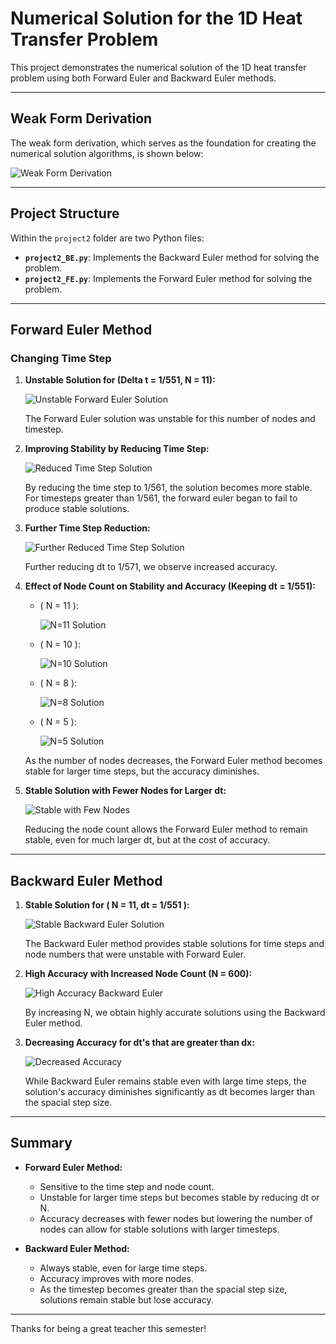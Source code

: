 # Numerical Solution for the 1D Heat Transfer Problem

This project demonstrates the numerical solution of the 1D heat transfer problem using both Forward Euler and Backward Euler methods. 

---

## Weak Form Derivation

The weak form derivation, which serves as the foundation for creating the numerical solution algorithms, is shown below:

![Weak Form Derivation](project2/Weak_Form_Derivation.jpg)

---

## Project Structure

Within the `project2` folder are two Python files:

- **`project2_BE.py`**: Implements the Backward Euler method for solving the problem.
- **`project2_FE.py`**: Implements the Forward Euler method for solving the problem.

---

## Forward Euler Method

### Changing Time Step

1. **Unstable Solution for (Delta t = 1/551, N = 11\):**

   ![Unstable Forward Euler Solution](project2/plots/FE_Solution_T=1.0_nt=551_N=11.png)

   The Forward Euler solution was unstable for this number of nodes and timestep.

2. **Improving Stability by Reducing Time Step:**

   ![Reduced Time Step Solution](project2/plots/FE_Solution_T=1.0_nt=561_N=11.png)

   By reducing the time step to 1/561, the solution becomes more stable. For timesteps greater than 1/561, the forward euler began to fail to produce stable solutions.

3. **Further Time Step Reduction:**

   ![Further Reduced Time Step Solution](project2/plots/FE_Solution_T=1.0_nt=571_N=11.png)

   Further reducing dt to 1/571, we observe increased accuracy.

4. **Effect of Node Count on Stability and Accuracy (Keeping dt = 1/551):**

   - \( N = 11 \):
     
     ![N=11 Solution](project2/plots/FE_Solution_T=1.0_nt=551_N=11.png)

   - \( N = 10 \):
     
     ![N=10 Solution](project2/plots/FE_Solution_T=1.0_nt=551_N=10.png)

   - \( N = 8 \):
     
     ![N=8 Solution](project2/plots/FE_Solution_T=1.0_nt=551_N=8.png)

   - \( N = 5 \):
     
     ![N=5 Solution](project2/plots/FE_Solution_T=1.0_nt=551_N=5.png)

   As the number of nodes decreases, the Forward Euler method becomes stable for larger time steps, but the accuracy diminishes.

5. **Stable Solution with Fewer Nodes for Larger dt:**

   ![Stable with Few Nodes](project2/plots/FE_Solution_T=1.0_nt=531_N=8.png)

   Reducing the node count allows the Forward Euler method to remain stable, even for much larger dt, but at the cost of accuracy.

---

## Backward Euler Method

1. **Stable Solution for ( N = 11, dt = 1/551 ):**

   ![Stable Backward Euler Solution](project2/plots/BE_Solution_T=1.0_nt=551_N=11.png)

   The Backward Euler method provides stable solutions for time steps and node numbers that were unstable with Forward Euler.

2. **High Accuracy with Increased Node Count (N = 600):**

   ![High Accuracy Backward Euler](project2/plots/BE_Solution_T=1.0_nt=551_N=600.png)

   By increasing N, we obtain highly accurate solutions using the Backward Euler method.

3. **Decreasing Accuracy for dt's that are greater than dx:**

   ![Decreased Accuracy](project2/plots/BE_Solution_T=1.0_nt=10_N=11.png)

   While Backward Euler remains stable even with large time steps, the solution's accuracy diminishes significantly as dt becomes larger than the spacial step size.

---

## Summary

- **Forward Euler Method:** 
  - Sensitive to the time step and node count.
  - Unstable for larger time steps but becomes stable by reducing dt or N.
  - Accuracy decreases with fewer nodes but lowering the number of nodes can allow for stable solutions with larger timesteps.

- **Backward Euler Method:** 
  - Always stable, even for large time steps.
  - Accuracy improves with more nodes.
  - As the timestep becomes greater than the spacial step size, solutions remain stable but lose accuracy.

---

Thanks for being a great teacher this semester!
